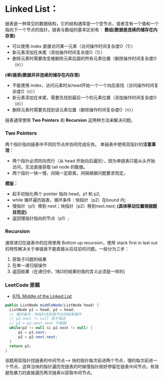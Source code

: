 # Linked List：
链表是一种常见的数据结构，它的结构通常是一个空节点，或者含有一个值和一个指向下一个节点的指针。链表与数组的基本区别有：
**数组(数据是连续的储存在内存里)**
  * 可以使用 index 直接访问某一元素（访问操作时间复杂度O（1））
  * 新元素添加在末尾（添加操作时间复杂度O（1））
  * 删除元素时需要改变被删除元素后面的所有元素位置（删除操作时间复杂度O（n））

**(单)链表(数据并非连续的储存在内存里)**
  * 不能使用 index，访问元素时从head开始一个一个向后查找（访问操作时间复杂度O（n））
  * 新元素添加在末尾，需要先找到最后一个的元素位置（添加操作时间复杂度O（n））
  * 删除元素时需要先找到该元素位置（删除操作时间复杂度O（n））

链表通常使用 **Two Pointers** 和 **Recursion** 这两种方法来解决问题。

### Two Pointers
两个指针指向链表中不同的节点并协同完成任务。
单链表中使用双指针的**注意事项**：
  * 两个指针必须同向而行（从 head 开始向后遍历），因为单链表只能从头开始访问，无法直接获取 tail node 的数据。
  * 两个指针一快一慢，间隔一定距离，间隔根据问题要求而定。

**模版：**
  * 起手初始化两个 pointer 指向 head，p1 和 p2;
  * while 循环遍历链表，循环条件：快指针（p2）在bound 内;
  * 慢指针（p1）移到 next；快指针（p2）移到next.next; **(具体移动位置根据题目而定)**
  * 返回慢指针指向的节点（p1）;

### Recursion
通常递归在链表中的应用使用 Bottom up recursion，使用 stack first in last out 的特性解决关于单链表不能直接从后往前的问题。一般分为三步：
1. 获取子问题的结果
2. 在单一递归层操作
3. 返回结果（在递归中，1和3的结果的值的含义必须是一样的）


### LeetCode 原题
* [876. Middle of the Linked List](https://leetcode.com/problems/middle-of-the-linked-list/)
```Java
public ListNode middleNode(ListNode head) {
  ListNode p1 = head, p2 = head;
  // 循环条件：快指针走到尾节点时结束循环
  // p2.next != null 用于保证 
  // p2 = p2.next.next 不报错
  while(p2 != null && p2.next != null) {
      p1 = p1.next;
      p2 = p2.next.next;
  }
  return p1;
}
```
该题用双指针找链表的中间节点--> 快的指针每次前进两个节点，慢的每次前进一个节点，这样当快的指针遍历完链表的时候慢指针刚好停留在链表中间节点。有效避免暴力的直接遍历两次链表以获取中间节点。
